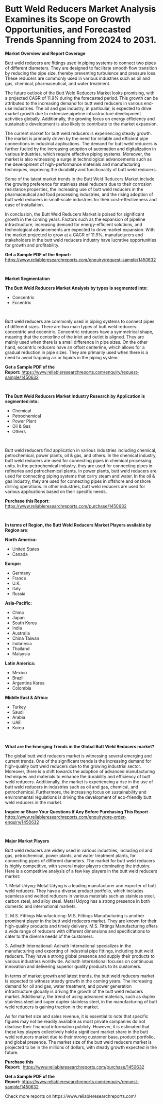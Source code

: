 <p><h1>Butt Weld Reducers Market Analysis Examines its Scope on Growth Opportunities, and Forecasted Trends Spanning from 2024 to 2031.</h1></p><p><strong>Market Overview and Report Coverage</strong></p>
<p><p>Butt weld reducers are fittings used in piping systems to connect two pipes of different diameters. They are designed to facilitate smooth flow transition by reducing the pipe size, thereby preventing turbulence and pressure loss. These reducers are commonly used in various industries such as oil and gas, chemical, pharmaceutical, and water treatment.</p><p>The future outlook of the Butt Weld Reducers Market looks promising, with a projected CAGR of 11.9% during the forecasted period. This growth can be attributed to the increasing demand for butt weld reducers in various end-use industries. The oil and gas industry, in particular, is expected to drive market growth due to extensive pipeline infrastructure development activities globally. Additionally, the growing focus on energy efficiency and sustainable development is also likely to contribute to the market expansion.</p><p>The current market for butt weld reducers is experiencing steady growth. The market is primarily driven by the need for reliable and efficient pipe connections in industrial applications. The demand for butt weld reducers is further fueled by the increasing adoption of automation and digitalization in various industries, which require effective piping systems. Moreover, the market is also witnessing a surge in technological advancements such as the development of high-performance materials and manufacturing techniques, improving the durability and functionality of butt weld reducers.</p><p>Some of the latest market trends in the Butt Weld Reducers Market include the growing preference for stainless steel reducers due to their corrosion resistance properties, the increasing use of butt weld reducers in the pharmaceutical and food processing industries, and the rising adoption of butt weld reducers in small-scale industries for their cost-effectiveness and ease of installation.</p><p>In conclusion, the Butt Weld Reducers Market is poised for significant growth in the coming years. Factors such as the expansion of pipeline infrastructure, increasing demand for energy-efficient solutions, and technological advancements are expected to drive market expansion. With the market projected to grow at a CAGR of 11.9%, manufacturers and stakeholders in the butt weld reducers industry have lucrative opportunities for growth and profitability.</p></p>
<p><strong>Get a Sample PDF of the Report:</strong> <a href="https://www.reliableresearchreports.com/enquiry/request-sample/1450632">https://www.reliableresearchreports.com/enquiry/request-sample/1450632</a></p>
<p>&nbsp;</p>
<p><strong>Market Segmentation</strong></p>
<p><strong>The Butt Weld Reducers Market Analysis by types is segmented into:</strong></p>
<p><ul><li>Concentric</li><li>Eccentric</li></ul></p>
<p>&nbsp;</p>
<p><p>Butt weld reducers are commonly used in piping systems to connect pipes of different sizes. There are two main types of butt weld reducers: concentric and eccentric. Concentric reducers have a symmetrical shape, meaning that the centerline of the inlet and outlet is aligned. They are mainly used when there is a small difference in pipe sizes. On the other hand, eccentric reducers have an offset centerline, which allows for a gradual reduction in pipe sizes. They are primarily used when there is a need to avoid trapping air or liquids in the piping system.</p></p>
<p><strong>Get a Sample PDF of the Report:</strong>&nbsp;<a href="https://www.reliableresearchreports.com/enquiry/request-sample/1450632">https://www.reliableresearchreports.com/enquiry/request-sample/1450632</a></p>
<p>&nbsp;</p>
<p><strong>The Butt Weld Reducers Market Industry Research by Application is segmented into:</strong></p>
<p><ul><li>Chemical</li><li>Petrochemical</li><li>Power Plant</li><li>Oil & Gas</li><li>Others</li></ul></p>
<p>&nbsp;</p>
<p><p>Butt weld reducers find application in various industries including chemical, petrochemical, power plants, oil & gas, and others. In the chemical industry, butt weld reducers are used for connecting pipes in chemical processing units. In the petrochemical industry, they are used for connecting pipes in refineries and petrochemical plants. In power plants, butt weld reducers are used for connecting piping systems that carry steam and water. In the oil & gas industry, they are used for connecting pipes in offshore and onshore drilling operations. In other industries, butt weld reducers are used for various applications based on their specific needs.</p></p>
<p><strong>Purchase this Report:</strong>&nbsp; <a href="https://www.reliableresearchreports.com/purchase/1450632">https://www.reliableresearchreports.com/purchase/1450632</a></p>
<p>&nbsp;</p>
<p><strong>In terms of Region, the Butt Weld Reducers Market Players available by Region are:</strong></p>
<p>
    <p> <strong> North America: </strong>
        <ul>
            <li>United States</li>
            <li>Canada</li>
        </ul>
        </p> 
    <p> <strong> Europe: </strong>
        <ul>
            <li>Germany</li>
            <li>France</li>
            <li>U.K.</li>
            <li>Italy</li>
            <li>Russia</li>
        </ul>
        </p> 
    <p> <strong> Asia-Pacific: </strong>
        <ul>
            <li>China</li>
            <li>Japan</li>
            <li>South Korea</li>
            <li>India</li>
            <li>Australia</li>
            <li>China Taiwan</li>
            <li>Indonesia</li>
            <li>Thailand</li>
            <li>Malaysia</li>
        </ul>
        </p> 
    <p> <strong> Latin America: </strong>
        <ul>
            <li>Mexico</li>
            <li>Brazil</li>
            <li>Argentina Korea</li>
            <li>Colombia</li>
        </ul>
        </p> 
    <p> <strong> Middle East & Africa: </strong>
        <ul>
            <li>Turkey</li>
            <li>Saudi</li>
            <li>Arabia</li>
            <li>UAE</li>
            <li>Korea</li>
        </ul>
    </p>
    </p>
<p>&nbsp;</p>
<p><strong>What are the Emerging Trends in the Global Butt Weld Reducers market?</strong></p>
<p><p>The global butt weld reducers market is witnessing several emerging and current trends. One of the significant trends is the increasing demand for high-quality butt weld reducers due to the growing industrial sector. Moreover, there is a shift towards the adoption of advanced manufacturing techniques and materials to enhance the durability and efficiency of butt weld reducers. Additionally, the market is experiencing a rise in the use of butt weld reducers in industries such as oil and gas, chemical, and petrochemical. Furthermore, the increasing focus on sustainability and environmental regulations is driving the development of eco-friendly butt weld reducers in the market.</p></p>
<p><strong>Inquire or Share Your Questions If Any Before Purchasing This Report</strong>- <a href="https://www.reliableresearchreports.com/enquiry/pre-order-enquiry/1450632">https://www.reliableresearchreports.com/enquiry/pre-order-enquiry/1450632</a></p>
<p>&nbsp;</p>
<p><strong>Major Market Players</strong></p>
<p><p>Butt weld reducers are widely used in various industries, including oil and gas, petrochemical, power plants, and water treatment plants, for connecting pipes of different diameters. The market for butt weld reducers is highly competitive, with several major players dominating the industry. Here is a competitive analysis of a few key players in the butt weld reducers market:</p><p>1. Metal Udyog: Metal Udyog is a leading manufacturer and exporter of butt weld reducers. They have a diverse product portfolio, which includes seamless and welded reducers in various materials such as stainless steel, carbon steel, and alloy steel. Metal Udyog has a strong presence in both domestic and international markets.</p><p>2. M.S. Fittings Manufacturing: M.S. Fittings Manufacturing is another prominent player in the butt weld reducers market. They are known for their high-quality products and timely delivery. M.S. Fittings Manufacturing offers a wide range of reducers with different dimensions and specifications to cater to the diverse needs of the customers.</p><p>3. Adinath International: Adinath International specializes in the manufacturing and exporting of industrial pipe fittings, including butt weld reducers. They have a strong global presence and supply their products to various industries worldwide. Adinath International focuses on continuous innovation and delivering superior quality products to its customers.</p><p>In terms of market growth and latest trends, the butt weld reducers market is expected to witness steady growth in the coming years. The increasing demand for oil and gas, water treatment, and power generation infrastructure globally is driving the growth of the butt weld reducers market. Additionally, the trend of using advanced materials, such as duplex stainless steel and super duplex stainless steel, in the manufacturing of butt weld reducers is gaining traction in the market.</p><p>As for market size and sales revenue, it is essential to note that specific figures may not be readily available as most private companies do not disclose their financial information publicly. However, it is estimated that these key players collectively hold a significant market share in the butt weld reducers market due to their strong customer base, product portfolio, and global presence. The market size of the butt weld reducers market is projected to be in the millions of dollars, with steady growth expected in the future.</p></p>
<p><strong>Purchase this Report:</strong>&nbsp;&nbsp;<a href="https://www.reliableresearchreports.com/purchase/1450632">https://www.reliableresearchreports.com/purchase/1450632</a></p>
<p></p>
<p><strong>Get a Sample PDF of the Report:</strong>&nbsp;<a href="https://www.reliableresearchreports.com/enquiry/request-sample/1450632">https://www.reliableresearchreports.com/enquiry/request-sample/1450632</a></p>
<p>Check more reports on https://www.reliableresearchreports.com/</p>